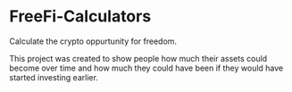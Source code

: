 # FreeFi-Calculators
Calculate the crypto oppurtunity for freedom.

This project was created to show people how much their assets could become over time and how much they could have been if they would have started investing earlier. 
